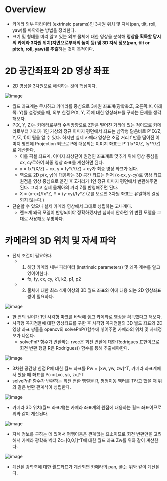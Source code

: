 # Overview
- 카메라 외부 파라미터 (extrinsic params)인 3차원 위치 및 자세(pan, tilt, roll, yaw)를 파악하는 방법을 정리한다.
- 크기 및 형태를 미리 알고 있는 외부 물체에 대한 영상을 분석해 **영상을 획득할 당시의 카메라 3차원 위치(지면으로부터의 높이 등) 및 3D 자세 정보(pan, tilt or pitch, roll, yaw)를 추출**하는 것이 목적이다.

# 2D 공간좌표와 2D 영상 좌표
- 2D 영상을 3차원으로 해석하는 것이 핵심이다.

![image](https://user-images.githubusercontent.com/69780812/146494545-e47903c3-ac52-4349-86e0-34f7021b649c.png)
- 월드 좌표계는 무시하고 카메라를 중심으로 3차원 좌표계(광학축:Z, 오른쪽:X, 아래쪽: Y)를 설정했을 때, 외부 한점 P(X, Y, Z)에 대한 영상좌표를 구하는 문제를 생각해보자.
- P(X, Y, Z)는 카메라로부터 수직방향으로 Z만큼 떨어진 거리에 있는 점이므로 카메라로부터 거리가 1인 가상의 정규 이미지 평면에서 좌표는 삼각형 닮음비로 P'(X/Z, Y,/Z, 1)이 됨을 알 수 있다. 하지만 실제 카메라 영상은 초점 거리 f 만큼 떨어진 이미지 평면에 Projection 되므로 P에 대응되는 이미지 좌표는 P''(fx\*X/Z, fy\*Y/Z)로 계산한다.
  - 이를 픽셀 좌표계, 이미지 좌상단이 원점인 좌표계로 맞추기 위해 영상 중심을 cx, cy로하여 최종 영상 좌표를 계산하면 된다.
  - x = fx\*(X/Z) + cx, y = fy\*(Y/Z) + cy가 최종 영상 좌표가 된다.
  - 역으로 2D p(x, y)에 대응하는 3D 공간 좌표는 먼저 (x-cx, y-cy)로 영상 좌표 원점을 영상 중심으로 옮긴 후 Z거리가 1인 정규 이미지 평면에서 변환해주면 된다. 그리고 실제 물체아의 거리 Z를 반영해주면 된다.
  - X = (x-cx)/fx\*Z, Y = (y-cy)/fy\*Z (Z를 모르면 3차원 좌표는 유일하게 결정되지 않는다.)
- 단순할 수 있으나 실제 카메라 영상에서 그대로 성립하는 고나계다.
  - 렌즈계 왜곡 모델이 반영되어야 정확하겠지만 심하지 안하면 위 변환 모델을 그대로 사용해도 무방하다.

# 카메라의 3D 위치 및 자세 파악
- 전제 조건이 필요하다.
  - 1. 해당 카메라 내부 파라미터 (instrinsic parameters) 및 왜곡 계수를 알고 있어야한다.
    - fx, fy, cx, cy, k1, k2, p1, p2
  - 2. 물체에 대한 최소 4개 이상의 3D 월드 좌표와 이에 대응 되는 2D 영상좌표 쌍이 필요하다.

![image](https://user-images.githubusercontent.com/69780812/146495377-d97c03dc-aee2-4aa0-b8d1-ea69349116e6.png)
- 한 변의 길이가 1인 사각형 마크를 바닥에 놓고 카메라로 영상을 획득했다고 해보자.
- 사각형 꼭지점들에 대한 영상좌표를 구한 후 사각형 꼭지점들의 3D 월드 좌표와 2D 영상 좌표 쌍들을 opencv의 solvePnP()함수에 넣어주면 카메라의 위치 및 자세정보가 나온다.
  - solvePnP 함수가 반환하는 rvec은 회전 변환에 대한 Rodrigues 표현이므로 회전 변환 행렬 R은 Rodrigues() 함수를 통해 추출해야한다.

![image](https://user-images.githubusercontent.com/69780812/146497909-aae4c6d0-e4db-4169-aadc-d4ce101554fc.png)
- 3차원 공간상 한점 P에 대한 월드 좌표를 Pw = [xw, yw, zw]^T, 카메라 좌표계에서 봤을 때 좌표를 Pc = [xc, yc, zc]^T
- solvePnP 함수가 반환하는 회전 변환 행렬을 R, 평행이동 벡터를 T라고 했을 때 위와 같은 변환 관계식이 성립한다.

![image](https://user-images.githubusercontent.com/69780812/146497955-fc68d074-77ca-4e14-a01d-6570f33eb60c.png)
- 카메라 3D 위치(월드 좌표계)는 카메라 좌표계의 원점에 대응하는 월드 좌표이므로 위와 같이 계산된다.

![image](https://user-images.githubusercontent.com/69780812/146498041-266b7f28-37d4-4826-8f4e-4a0a39d55abb.png)
- 자세 정보를 구하는 데 있어서 평행이동은 관계없는 요소이므로 회전 변환만을 고려해서 카메라 광학축 벡터 Zc=[0,0,1]^T에 대한 월드 좌표 Zw를 위와 같이 계산한다.

![image](https://user-images.githubusercontent.com/69780812/146498180-b0b0df2e-3589-4b05-a933-f07b0ae79de8.png)
- 계산된 강학축에 대한 월드좌표가 계산되면 카메라의 pan, tilt는 위와 같이 계산된다.